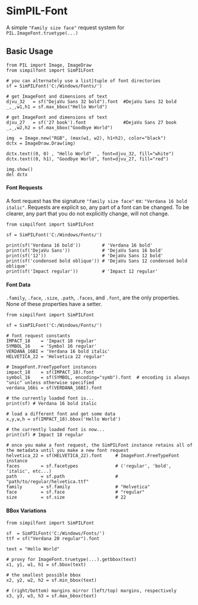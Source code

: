 # SimPIL-Font

A simple `"Family size face"` request system for `PIL.ImageFont.truetype(...)` 

## Basic Usage
```python3
from PIL import Image, ImageDraw
from simpilfont import SimPILFont

# you can alternately use a list|tuple of font directories
sf = SimPILFont('C:/Windows/Fonts/')

# get ImageFont and dimensions of text
djvu_32   = sf("DejaVu Sans 32 bold").font  #DejaVu Sans 32 bold
_,_,w1,h1 = sf.max_bbox("Hello World")

# get ImageFont and dimensions of text
djvu_27   = sf('27 book').font              #DejaVu Sans 27 book
_,_,w2,h2 = sf.max_bbox("Goodbye World")

img  = Image.new("RGB", (max(w1, w2), h1+h2), color="black")
dctx = ImageDraw.Draw(img)

dctx.text((0, 0) , "Hello World"  , font=djvu_32, fill="white")
dctx.text((0, h1), "Goodbye World", font=djvu_27, fill="red")

img.show()
del dctx
```

#### Font Requests

A font request has the signature `"family size face"` ex: `"Verdana 16 bold italic"`. Requests are explicit so, any part of a font can be changed. To be clearer, any part that you do not explicitly change, will not change.

```python3
from simpilfont import SimPILFont

sf = SimPILFont('C:/Windows/Fonts/')

print(sf('Verdana 16 bold'))        # 'Verdana 16 bold'
print(sf('DejaVu Sans'))            # 'DejaVu Sans 16 bold'
print(sf('12'))                     # 'DejaVu Sans 12 bold'
print(sf('condensed bold oblique')) # 'DejaVu Sans 12 condensed bold oblique'
print(sf('Impact regular'))         # 'Impact 12 regular'
```

#### Font Data

`.family`, `.face`, `.size`, `.path`, `.faces`, and `.font`, are the only properties. None of these properties have a setter.

```python3
from simpilfont import SimPILFont

sf = SimPILFont('C:/Windows/Fonts/')

# font request constants
IMPACT_18    = 'Impact 18 regular'
SYMBOL_16    = 'Symbol 16 regular'
VERDANA_16BI = 'Verdana 16 bold italic'
HELVETICA_22 = 'Helvetica 22 regular'

# ImageFont.FreeTypeFont instances
impact_18    = sf(IMPACT_18).font
symbol_16    = sf(SYMBOL, encoding="symb").font  # encoding is always "unic" unless otherwise specified
verdana_16bi = sf(VERDANA_16BI).font

# the currently loaded font is...
print(sf) # Verdana 16 bold italic

# load a different font and get some data
x,y,w,h = sf(IMPACT_18).bbox('Hello World')

# the currently loaded font is now...
print(sf) # Impact 18 regular

# once you make a font request, the SimPILFont instance retains all of the metadata until you make a new font request
helvetica_22 = sf(HELVETICA_22).font     # ImageFont.FreeTypeFont instance
faces        = sf.facetypes              # ('regular', 'bold', 'italic', etc...)
path         = sf.path                   # "path/to/regular/helvetica.ttf"
family       = sf.family                 # "Helvetica"
face         = sf.face                   # "regular"
size         = sf.size                   # 22
```

#### BBox Variations
```python3
from simpilfont import SimPILFont

sf  = SimPILFont('C:/Windows/Fonts/')
ttf = sf("Verdana 20 regular").font

text = "Hello World"

# proxy for ImageFont.truetype(...).getbbox(text)
x1, y1, w1, h1 = sf.bbox(text)

# the smallest possible bbox
x2, y2, w2, h2 = sf.min_bbox(text)

# (right/bottom) margins mirror (left/top) margins, respectively
x3, y3, w3, h3 = sf.max_bbox(text)
```

